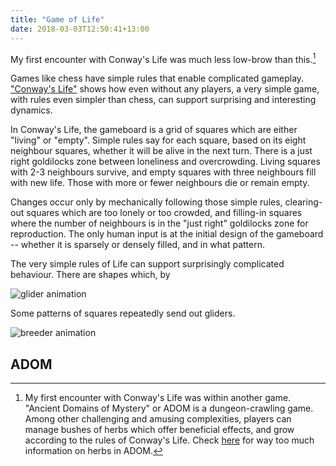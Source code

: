```yaml
---
title: "Game of Life"
date: 2018-03-03T12:50:41+13:00
---
```

My first encounter with Conway's Life was much less low-brow than this.[^1]

Games like chess have simple rules that enable complicated gameplay. ["Conway's Life"](https://en.wikipedia.org/wiki/Conway%27s_Game_of_Life) shows how even without any players, a very simple game, with rules even simpler than chess, can support surprising and interesting dynamics.

In Conway's Life, the gameboard is a grid of squares which are either "living" or "empty". Simple rules say for each square, based on its eight neighbour squares, whether it will be alive in the next turn. There is a just right goldilocks zone between loneliness and overcrowding. Living squares with 2-3 neighbours survive, and empty squares with three neighbours fill with new life. Those with more or fewer neighbours die or remain empty.

Changes occur only by mechanically following those simple rules, clearing-out squares which are too lonely or too crowded, and filling-in squares where the number of neighbours is in the "just right" goldilocks zone for reproduction. The only human input is at the initial design of the gameboard -- whether it is sparsely or densely filled, and in what pattern.

The very simple rules of Life can support surprisingly complicated behaviour. There are shapes which, by

![glider animation](img/glider.gif)

Some patterns of squares repeatedly send out gliders.

![breeder animation](img/breeder_animation.gif)


## ADOM

[^1]: My first encounter with Conway's Life was within another game. "Ancient Domains of Mystery" or ADOM is a dungeon-crawling game. Among other challenging and amusing complexities, players can manage bushes of herbs which offer beneficial effects, and grow according to the rules of Conway's Life. Check [here](http://www.adomgb.info/adomgb-0-13.html#0.13.6) for way too much information on herbs in ADOM.



